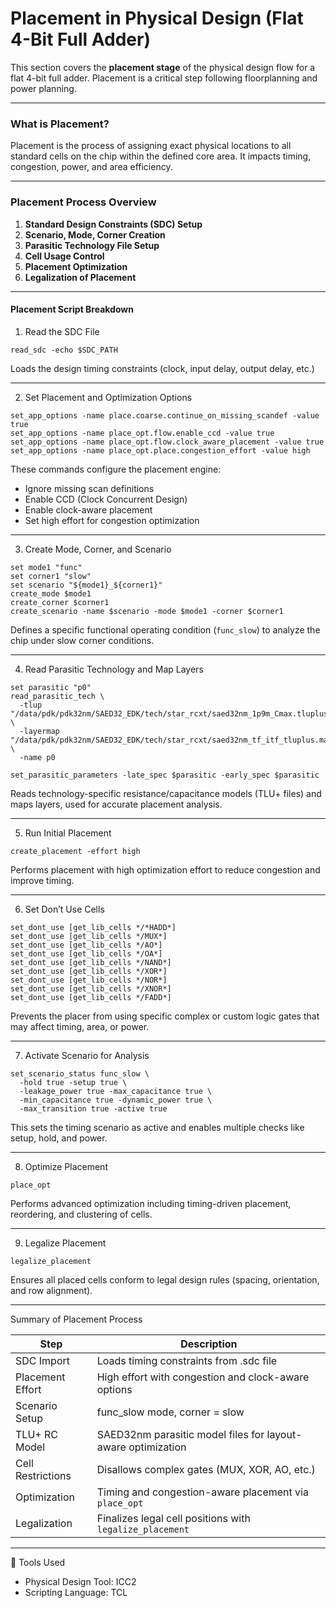 
#  Placement in Physical Design (Flat 4-Bit Full Adder)

This section covers the **placement stage** of the physical design flow for a flat 4-bit full adder. Placement is a critical step following floorplanning and power planning.

------------------------------------------------------------

### What is Placement?

Placement is the process of assigning exact physical locations to all standard cells on the chip within the defined core area. It impacts timing, congestion, power, and area efficiency.

------------------------------------------------------------

### Placement Process Overview

1. **Standard Design Constraints (SDC) Setup**
2. **Scenario, Mode, Corner Creation**
3. **Parasitic Technology File Setup**
4. **Cell Usage Control**
5. **Placement Optimization**
6. **Legalization of Placement**

------------------------------------------------------------

#### Placement Script Breakdown

1. Read the SDC File
```
read_sdc -echo $SDC_PATH
```
Loads the design timing constraints (clock, input delay, output delay, etc.)

------------------------------------------------------------

2. Set Placement and Optimization Options
```
set_app_options -name place.coarse.continue_on_missing_scandef -value true
set_app_options -name place_opt.flow.enable_ccd -value true
set_app_options -name place_opt.flow.clock_aware_placement -value true
set_app_options -name place_opt.place.congestion_effort -value high
```
These commands configure the placement engine:
- Ignore missing scan definitions
- Enable CCD (Clock Concurrent Design)
- Enable clock-aware placement
- Set high effort for congestion optimization

------------------------------------------------------------

3. Create Mode, Corner, and Scenario
```
set mode1 "func"
set corner1 "slow"
set scenario "${mode1}_${corner1}"
create_mode $mode1
create_corner $corner1
create_scenario -name $scenario -mode $mode1 -corner $corner1
```
Defines a specific functional operating condition (`func_slow`) to analyze the chip under slow corner conditions.

------------------------------------------------------------

4. Read Parasitic Technology and Map Layers
```
set parasitic "p0"
read_parasitic_tech \
  -tlup "/data/pdk/pdk32nm/SAED32_EDK/tech/star_rcxt/saed32nm_1p9m_Cmax.tluplus" \
  -layermap "/data/pdk/pdk32nm/SAED32_EDK/tech/star_rcxt/saed32nm_tf_itf_tluplus.map" \
  -name p0

set_parasitic_parameters -late_spec $parasitic -early_spec $parasitic
```
Reads technology-specific resistance/capacitance models (TLU+ files) and maps layers, used for accurate placement analysis.

------------------------------------------------------------

5. Run Initial Placement
```
create_placement -effort high
```
Performs placement with high optimization effort to reduce congestion and improve timing.

------------------------------------------------------------

6. Set Don’t Use Cells
```
set_dont_use [get_lib_cells */*HADD*]
set_dont_use [get_lib_cells */MUX*]
set_dont_use [get_lib_cells */AO*]
set_dont_use [get_lib_cells */OA*]
set_dont_use [get_lib_cells */NAND*]
set_dont_use [get_lib_cells */XOR*]
set_dont_use [get_lib_cells */NOR*]
set_dont_use [get_lib_cells */XNOR*]
set_dont_use [get_lib_cells */FADD*]
```
Prevents the placer from using specific complex or custom logic gates that may affect timing, area, or power.

------------------------------------------------------------

7. Activate Scenario for Analysis
```
set_scenario_status func_slow \
  -hold true -setup true \
  -leakage_power true -max_capacitance true \
  -min_capacitance true -dynamic_power true \
  -max_transition true -active true
```
This sets the timing scenario as active and enables multiple checks like setup, hold, and power.

------------------------------------------------------------

8. Optimize Placement
```
place_opt
```
Performs advanced optimization including timing-driven placement, reordering, and clustering of cells.

------------------------------------------------------------

9. Legalize Placement
```
legalize_placement
```
Ensures all placed cells conform to legal design rules (spacing, orientation, and row alignment).

------------------------------------------------------------

Summary of Placement Process

| Step              | Description                                                      |
|------------------|------------------------------------------------------------------|
| SDC Import        | Loads timing constraints from .sdc file                         |
| Placement Effort  | High effort with congestion and clock-aware options             |
| Scenario Setup    | func_slow mode, corner = slow                                   |
| TLU+ RC Model     | SAED32nm parasitic model files for layout-aware optimization    |
| Cell Restrictions | Disallows complex gates (MUX, XOR, AO, etc.)                   |
| Optimization      | Timing and congestion-aware placement via `place_opt`           |
| Legalization      | Finalizes legal cell positions with `legalize_placement`        |

------------------------------------------------------------

🔧 Tools Used

- Physical Design Tool: ICC2
- Scripting Language: TCL


